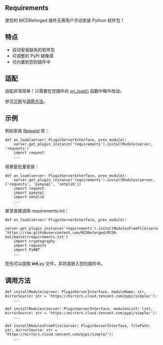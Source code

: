 Requirements
--------
使您的 MCDReforged 插件无需用户手动安装 Python 软件包！

## 特点

 - 自动安装缺失的软件包
 - 可调整的 PyPI 镜像源
 - 可内置到您的插件中

## 适配

适配非常简单！只需要在您插件的 [on_load()](https://docs.mcdreforged.com/zh-cn/latest/plugin_dev/event.html#plugin-loaded) 函数中略作改动。

参见[示例](#示例)与[调用方法](#调用方法)。

## 示例

例如安装 [Request](https://pypi.org/project/requests/) 库：

```
def on_load(server: PluginServerInterface, prev_module):
    server.get_plugin_instance('requirements').installModule(server, 'requests')
    import request
    ...
```

或者是批量安装：

```
def on_load(server: PluginServerInterface, prev_module):
    server.get_plugin_instance('requirements').installModules(server, ['requests', 'pymysql', 'smtplib'])
    import request
    import pymysql
    import smtplib
    ...
```

甚至直接调用 requirements.txt：

```
def on_load(server: PluginServerInterface, prev_module):
    server.get_plugin_instance('requirements').installModulesFromFile(server, 'https://raw.githubusercontent.com/MCDReforged/MCDR-bot/master/requirements.txt')
    import cryptography
    import requests
    import PyNBT
    ...
```

您也可以提取 __init__.py 文件，并将其嵌入您的插件中。

## 调用方法

```
def installModule(server: PluginServerInterface, moduleName: str, mirrorSource: str = 'https://mirrors.cloud.tencent.com/pypi/simple/'):
    ...

def installModules(server: PluginServerInterface, modulesList: list, mirrorSource: str = 'https://mirrors.cloud.tencent.com/pypi/simple/'):
    ...

def installModulesFromFile(server: PluginServerInterface, filePath: str, mirrorSource: str = 'https://mirrors.cloud.tencent.com/pypi/simple/'):
    ...
```

